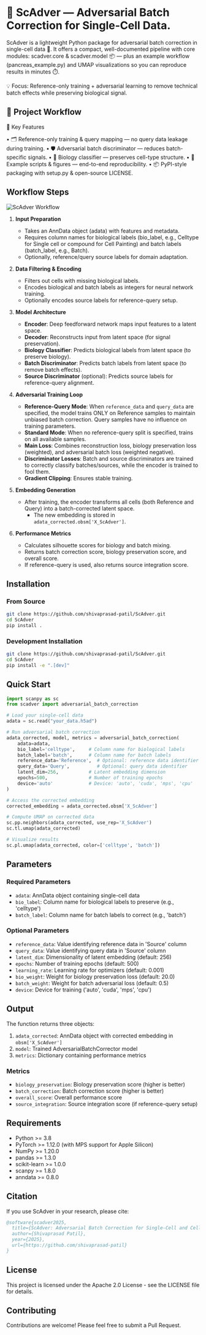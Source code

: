 # 🧬 ScAdver — Adversarial Batch Correction for Single-Cell Data.

ScAdver is a lightweight Python package for adversarial batch correction in single-cell data 🧪. It offers a compact, well-documented pipeline with core modules:
scadver.core & scadver.model 📦 — plus an example workflow (pancreas_example.py) and UMAP visualizations so you can reproduce results in minutes ⏱️.

💡 Focus: Reference-only training + adversarial learning to remove technical batch effects while preserving biological signal.

## 🔬 Project Workflow

🚀 Key Features

•  🗂 Reference-only training & query mapping — no query data leakage during training.
•  🛡 Adversarial batch discriminator — reduces batch-specific signals.
•  🧩 Biology classifier — preserves cell-type structure.
•  📜 Example scripts & figures — end-to-end reproducibility.
•  📦 PyPI-style packaging with setup.py & open-source LICENSE.

## Workflow Steps

![ScAdver Workflow](images/workflow_diagram.png)

1. **Input Preparation**
   * Takes an AnnData object (adata) with features and metadata.
   * Requires column names for biological labels (bio_label, e.g., Celltype for Single cell or compound for Cell Painting) and batch labels (batch_label, e.g., Batch).
   * Optionally, reference/query source labels for domain adaptation.

2. **Data Filtering & Encoding**
   * Filters out cells with missing biological labels.
   * Encodes biological and batch labels as integers for neural network training.
   * Optionally encodes source labels for reference-query setup.

3. **Model Architecture**
   * **Encoder**: Deep feedforward network maps input features to a latent space.
   * **Decoder**: Reconstructs input from latent space (for signal preservation).
   * **Biology Classifier**: Predicts biological labels from latent space (to preserve biology).
   * **Batch Discriminator**: Predicts batch labels from latent space (to remove batch effects).
   * **Source Discriminator** (optional): Predicts source labels for reference-query alignment.

4. **Adversarial Training Loop**
   * **Reference-Query Mode**: When `reference_data` and `query_data` are specified, the model trains ONLY on Reference samples to maintain unbiased batch correction. Query samples have no influence on training parameters.
   * **Standard Mode**: When no reference-query split is specified, trains on all available samples.
   * **Main Loss**: Combines reconstruction loss, biology preservation loss (weighted), and adversarial batch loss (weighted negative).
   * **Discriminator Losses**: Batch and source discriminators are trained to correctly classify batches/sources, while the encoder is trained to fool them.
   * **Gradient Clipping**: Ensures stable training.

5. **Embedding Generation**
   * After training, the encoder transforms all cells (both Reference and Query) into a batch-corrected latent space.
      * The new embedding is stored in `adata_corrected.obsm['X_ScAdver']`.

6. **Performance Metrics**
   * Calculates silhouette scores for biology and batch mixing.
   * Returns batch correction score, biology preservation score, and overall score.
   * If reference-query is used, also returns source integration score.

## Installation

### From Source
```bash
git clone https://github.com/shivaprasad-patil/ScAdver.git
cd ScAdver
pip install .
```

### Development Installation
```bash
git clone https://github.com/shivaprasad-patil/ScAdver.git
cd ScAdver
pip install -e ".[dev]"
```

## Quick Start

```python
import scanpy as sc
from scadver import adversarial_batch_correction

# Load your single-cell data
adata = sc.read("your_data.h5ad")

# Run adversarial batch correction
adata_corrected, model, metrics = adversarial_batch_correction(
    adata=adata,
    bio_label='celltype',     # Column name for biological labels
    batch_label='batch',      # Column name for batch labels
    reference_data='Reference',  # Optional: reference data identifier
    query_data='Query',          # Optional: query data identifier
    latent_dim=256,           # Latent embedding dimension
    epochs=500,               # Number of training epochs
    device='auto'             # Device: 'auto', 'cuda', 'mps', 'cpu'
)

# Access the corrected embedding
corrected_embedding = adata_corrected.obsm['X_ScAdver']

# Compute UMAP on corrected data
sc.pp.neighbors(adata_corrected, use_rep='X_ScAdver')
sc.tl.umap(adata_corrected)

# Visualize results
sc.pl.umap(adata_corrected, color=['celltype', 'batch'])
```

## Parameters

### Required Parameters
- `adata`: AnnData object containing single-cell data
- `bio_label`: Column name for biological labels to preserve (e.g., 'celltype')
- `batch_label`: Column name for batch labels to correct (e.g., 'batch')

### Optional Parameters
- `reference_data`: Value identifying reference data in 'Source' column
- `query_data`: Value identifying query data in 'Source' column
- `latent_dim`: Dimensionality of latent embedding (default: 256)
- `epochs`: Number of training epochs (default: 500)
- `learning_rate`: Learning rate for optimizers (default: 0.001)
- `bio_weight`: Weight for biology preservation loss (default: 20.0)
- `batch_weight`: Weight for batch adversarial loss (default: 0.5)
- `device`: Device for training ('auto', 'cuda', 'mps', 'cpu')

## Output

The function returns three objects:
1. `adata_corrected`: AnnData object with corrected embedding in `obsm['X_ScAdver']`
2. `model`: Trained AdversarialBatchCorrector model
3. `metrics`: Dictionary containing performance metrics

### Metrics
- `biology_preservation`: Biology preservation score (higher is better)
- `batch_correction`: Batch correction score (higher is better)
- `overall_score`: Overall performance score
- `source_integration`: Source integration score (if reference-query setup)

## Requirements

- Python >= 3.8
- PyTorch >= 1.12.0 (with MPS support for Apple Silicon)
- NumPy >= 1.20.0
- pandas >= 1.3.0
- scikit-learn >= 1.0.0
- scanpy >= 1.8.0
- anndata >= 0.8.0

## Citation

If you use ScAdver in your research, please cite:

```bibtex
@software{scadver2025,
  title={ScAdver: Adversarial Batch Correction for Single-Cell and Cell Painting Data},
  author={Shivaprasad Patil},
  year={2025},
  url={https://github.com/shivaprasad-patil}
}
```

## License

This project is licensed under the Apache 2.0 License - see the LICENSE file for details.

## Contributing

Contributions are welcome! Please feel free to submit a Pull Request.
